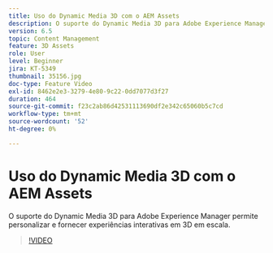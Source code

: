 ```yaml
---
title: Uso do Dynamic Media 3D com o AEM Assets
description: O suporte do Dynamic Media 3D para Adobe Experience Manager permite personalizar e fornecer experiências interativas em 3D em escala
version: 6.5
topic: Content Management
feature: 3D Assets
role: User
level: Beginner
jira: KT-5349
thumbnail: 35156.jpg
doc-type: Feature Video
exl-id: 8462e2e3-3279-4e80-9c22-0dd7077d3f27
duration: 464
source-git-commit: f23c2ab86d42531113690df2e342c65060b5c7cd
workflow-type: tm+mt
source-wordcount: '52'
ht-degree: 0%

---
```


# Uso do Dynamic Media 3D com o AEM Assets

O suporte do Dynamic Media 3D para Adobe Experience Manager permite personalizar e fornecer experiências interativas em 3D em escala.

>[!VIDEO](https://video.tv.adobe.com/v/35156?quality=12&learn=on)
